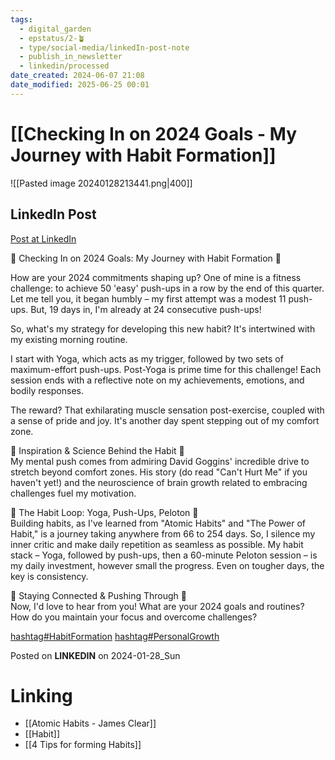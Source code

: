 ```yaml
---
tags:
  - digital_garden
  - epstatus/2-🪴
  - type/social-media/linkedIn-post-note
  - publish_in_newsletter
  - linkedin/processed
date_created: 2024-06-07 21:08
date_modified: 2025-06-25 00:01
---
```

# [[Checking In on 2024 Goals - My Journey with Habit Formation]]

![[Pasted image 20240128213441.png|400]]

## LinkedIn Post

[Post at LinkedIn](https://www.linkedin.com/posts/sebastiankamilli_habitformation-personalgrowth-activity-7154048480250855424-Fgpj?utm_source=share&utm_medium=member_desktop)

🌟 Checking In on 2024 Goals: My Journey with Habit Formation 🌟  
  
How are your 2024 commitments shaping up? One of mine is a fitness challenge: to achieve 50 'easy' push-ups in a row by the end of this quarter. Let me tell you, it began humbly – my first attempt was a modest 11 push-ups. But, 19 days in, I'm already at 24 consecutive push-ups!  
  
So, what's my strategy for developing this new habit? It's intertwined with my existing morning routine.  
  
I start with Yoga, which acts as my trigger, followed by two sets of maximum-effort push-ups. Post-Yoga is prime time for this challenge! Each session ends with a reflective note on my achievements, emotions, and bodily responses.  
  
The reward? That exhilarating muscle sensation post-exercise, coupled with a sense of pride and joy. It's another day spent stepping out of my comfort zone.  
  
🧠 Inspiration & Science Behind the Habit 🧠  
My mental push comes from admiring David Goggins' incredible drive to stretch beyond comfort zones. His story (do read "Can't Hurt Me" if you haven't yet!) and the neuroscience of brain growth related to embracing challenges fuel my motivation.  
  
🔄 The Habit Loop: Yoga, Push-Ups, Peloton 🔄  
Building habits, as I've learned from "Atomic Habits" and "The Power of Habit," is a journey taking anywhere from 66 to 254 days. So, I silence my inner critic and make daily repetition as seamless as possible. My habit stack – Yoga, followed by push-ups, then a 60-minute Peloton session – is my daily investment, however small the progress. Even on tougher days, the key is consistency.  
  
🔗 Staying Connected & Pushing Through 🔗  
Now, I'd love to hear from you! What are your 2024 goals and routines? How do you maintain your focus and overcome challenges?  
  
[hashtag#HabitFormation](https://www.linkedin.com/feed/hashtag/?keywords=habitformation&highlightedUpdateUrns=urn%3Ali%3Aactivity%3A7154048480250855424) [hashtag#PersonalGrowth](https://www.linkedin.com/feed/hashtag/?keywords=personalgrowth&highlightedUpdateUrns=urn%3Ali%3Aactivity%3A7154048480250855424)

Posted on **LINKEDIN** on 2024-01-28_Sun

# Linking

* [[Atomic Habits - James Clear]]
* [[Habit]]
* [[4 Tips for forming Habits]]